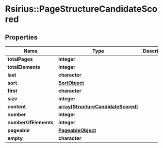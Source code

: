 # Rsirius::PageStructureCandidateScored


## Properties
Name | Type | Description | Notes
------------ | ------------- | ------------- | -------------
**totalPages** | **integer** |  | [optional] 
**totalElements** | **integer** |  | [optional] 
**last** | **character** |  | [optional] 
**sort** | [**SortObject**](SortObject.md) |  | [optional] 
**first** | **character** |  | [optional] 
**size** | **integer** |  | [optional] 
**content** | [**array[StructureCandidateScored]**](StructureCandidateScored.md) |  | [optional] 
**number** | **integer** |  | [optional] 
**numberOfElements** | **integer** |  | [optional] 
**pageable** | [**PageableObject**](PageableObject.md) |  | [optional] 
**empty** | **character** |  | [optional] 


